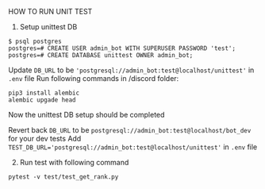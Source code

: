 HOW TO RUN UNIT TEST

1. Setup unittest DB
```
$ psql postgres
postgres=# CREATE USER admin_bot WITH SUPERUSER PASSWORD 'test';
postgres=# CREATE DATABASE unittest OWNER admin_bot;
```
Update `DB_URL` to be `'postgresql://admin_bot:test@localhost/unittest'` in `.env` file
Run following commands in /discord folder:
```
pip3 install alembic
alembic upgade head
```
Now the unittest DB setup should be completed

Revert back `DB_URL` to be `postgresql://admin_bot:test@localhost/bot_dev` for your dev tests
Add `TEST_DB_URL='postgresql://admin_bot:test@localhost/unittest'` in `.env` file


2. Run test with following command
```
pytest -v test/test_get_rank.py
```
